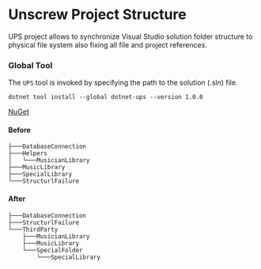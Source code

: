 # Unscrew Project Structure

UPS project allows to synchronize Visual Studio solution folder structure to physical file system also fixing all file and project references.

### Global Tool

The `UPS` tool is invoked by specifying the path to the solution (.sln) file.

```
dotnet tool install --global dotnet-ups --version 1.0.0
```

[NuGet](https://www.nuget.org/packages/dotnet-ups)


#### Before
```
├───DatabaseConnection
├───Helpers
│   └───MusicianLibrary
├───MusicLibrary
├───SpecialLibrary
└───StructurlFailure
```

#### After
```
├───DatabaseConnection
├───StructurlFailure
└───ThirdParty
    ├───MusicianLibrary
    ├───MusicLibrary
    └───SpecialFolder
        └───SpecialLibrary
```


